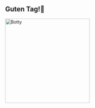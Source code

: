 ## Guten Tag!🌚
<div align="left">
    <img src="https://farm5.staticflickr.com/4876/39891228293_13c532f352_o.gif" alt="Botty" width="270"/>
</div>
<!--
**BotG7/BotG7** is a ✨ _special_ ✨ repository because its `README.md` (this file) appears on your GitHub profile.

Here are some ideas to get you started:

- 🔭 I’m currently working on ...
- 🌱 I’m currently learning ...
- 👯 I’m looking to collaborate on ...
- 🤔 I’m looking for help with ...
- 💬 Ask me about ...
- 📫 How to reach me: ...
- 😄 Pronouns: ...
- ⚡ Fun fact: ...
-->

